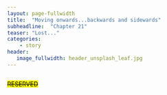 ```yaml
---
layout: page-fullwidth
title:  "Moving onwards...backwards and sidewards"
subheadline:  "Chapter 21"
teaser: "Lost..."
categories:
    - story
header:
   image_fullwidth: header_unsplash_leaf.jpg
---
```


<!--more-->

<div class="row">
    <div class="medium-4 columns t30">
    <p><s><mark>RESERVED</mark></s></p>
    </div><!-- /.medium-4.columns -->
</div>
